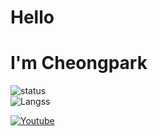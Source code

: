 # Hello
# I'm **Cheongpark**

![status](https://github-readme-stats.vercel.app/api?username=cheongpark&show_icons=true&theme=algolia)
<br>
![Langss](https://github-readme-stats.vercel.app/api/top-langs/?username=cheongpark&layout=compact&theme=algolia)

<a href="https://www.youtube.com/channel/UC4BpXKEys6LmJmDP2C4_qnw">
	<img alt="Youtube" src="https://img.shields.io/youtube/channel/subscribers/UC4BpXKEys6LmJmDP2C4_qnw?label=Cheongpark&style=social"/>
</a>
